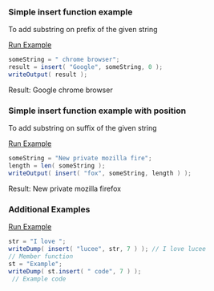 ### Simple insert function example

To add substring on prefix of the given string

<a href="https://try.boxlang.io/?code=eJwrzs9NDS4pysxLV7BVUFJIzigCCigkFeWXF6cWKVlzFaUWl%2BaUAOUy84ACJRoKSu75%2Bek5qUo6CsVwrToKBgqa1lzlRZklqf6lJQWlQHVQjUBhAKORIUA%3D" target="_blank">Run Example</a>

```java
someString = " chrome browser";
result = insert( "Google", someString, 0 );
writeOutput( result );

```

Result: Google chrome browser

### Simple insert function example with position

To add substring on suffix of the given string

<a href="https://try.boxlang.io/?code=eJwrzs9NDS4pysxLV7BVUPJLLVcoKMosSyxJVcjNr8rMyUlUSMssSlWy5spJzUsvyQAqAjI0FIoR2jStucqLMktS%2FUtLCkpLNBQy84pTi4C0Ulp%2BhZIOkkodBagZmiA9ABjVKSI%3D" target="_blank">Run Example</a>

```java
someString = "New private mozilla fire";
length = len( someString );
writeOutput( insert( "fox", someString, length ) );

```

Result: New private mozilla firefox

### Additional Examples

<a href="https://try.boxlang.io/?code=eJxVzLsKwkAQheF%2BnuKwVQLBlBbBTgsLH0LXERb2EmZmo4%2BvG4Ngefg5n5rgAHdGLAvDTfSUYHysae4QsrJYBxerZ3YD1GTAHj36CeOI7bRW%2BuwLpxsLHjV7CyWTWqNPr2uaI%2F%2FTarufDl%2FuTf%2FC1OTtsxZ6A%2F6BMWM%3D" target="_blank">Run Example</a>

```java
str = "I love ";
writeDump( insert( "lucee", str, 7 ) ); // I love lucee
// Member function
st = "Example";
writeDump( st.insert( " code", 7 ) );
 // Example code

```


